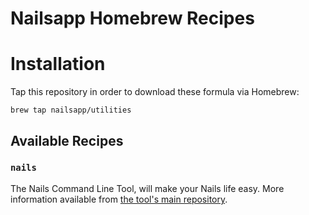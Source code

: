 # Nailsapp Homebrew Recipes

# Installation

Tap this repository in order to download these formula via Homebrew:

    brew tap nailsapp/utilities

## Available Recipes

### `nails`

The Nails Command Line Tool, will make your Nails life easy. More information available from [the tool's main repository](https://github.com/nailsapp/command-line-tool).
